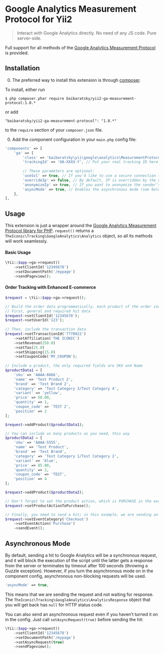 Google Analytics Measurement Protocol for Yii2
==============================================

>Interact with Google Analytics directly. No need of any JS code. Pure server-side.

Full support for all methods of the
[Google Analytics Measurement Protocol](https://developers.google.com/analytics/devguides/collection/protocol/v1/)
is provided.


Installation
------------
0. The preferred way to install this extension is through [composer](http://getcomposer.org/download/). 

 To install, either run
 ```
 $ php composer.phar require baibaratsky/yii2-ga-measurement-protocol:1.0.*
 ```
 or add
 ```
 "baibaratsky/yii2-ga-measurement-protocol": "1.0.*"
 ```
 to the `require` section of your `composer.json` file.

0. Add the component configuration in your `main.php` config file:
 ```php
 'components' => [
     'ga' => [
         'class' => 'baibaratsky\yii\google\analytics\MeasurementProtocol',
         'trackingId' => 'UA-XXXX-Y', // Put your real tracking ID here
         
         // These parameters are optional:
         'useSsl' => true, // If you’d like to use a secure connection to Google servers
         'overrideIp' => false, // By default, IP is overridden by the user’s one, but you can disable this
         'anonymizeIp' => true, // If you want to anonymize the sender’s IP address
         'asyncMode' => true, // Enables the asynchronous mode (see below) 
     ],
 ],
 ```


Usage
-----
This extension is just a wrapper around the
[Google Analytics Measurement Protocol library for PHP](https://github.com/theiconic/php-ga-measurement-protocol).
`request()` returns a `TheIconic\Tracking\GoogleAnalytics\Analytics` object, so all its methods will work seamlessly.

#### Basic Usage
```php
\Yii::$app->ga->request()
    ->setClientId('12345678')
    ->setDocumentPath('/mypage')
    ->sendPageview();
```

#### Order Tracking with Enhanced E-commerce

```php
$request = \Yii::$app->ga->request();

// Build the order data programmatically, each product of the order included in the payload
// First, general and required hit data
$request->setClientId('12345678');
$request->setUserId('123');
    
// Then, include the transaction data 
$request->setTransactionId('7778922')
    ->setAffiliation('THE ICONIC')
    ->setRevenue(250.0)
    ->setTax(25.0)
    ->setShipping(15.0)
    ->setCouponCode('MY_COUPON');
    
// Include a product, the only required fields are SKU and Name
$productData1 = [
    'sku' => 'AAAA-6666',
    'name' => 'Test Product 2',
    'brand' => 'Test Brand 2',
    'category' => 'Test Category 3/Test Category 4',
    'variant' => 'yellow',
    'price' => 50.00,
    'quantity' => 1,
    'coupon_code' => 'TEST 2',
    'position' => 2
];

$request->addProduct($productData1);

// You can include as many products as you need, this way
$productData2 = [
    'sku' => 'AAAA-5555',
    'name' => 'Test Product',
    'brand' => 'Test Brand',
    'category' => 'Test Category 1/Test Category 2',
    'variant' => 'blue',
    'price' => 85.00,
    'quantity' => 2,
    'coupon_code' => 'TEST',
    'position' => 4
];

$request->addProduct($productData2);

// Don't forget to set the product action, which is PURCHASE in the example below
$request->setProductActionToPurchase();

// Finally, you need to send a hit; in this example, we are sending an Event
$request->setEventCategory('Checkout')
    ->setEventAction('Purchase')
    ->sendEvent();
```


Asynchronous Mode
-----------------
By default, sending a hit to Google Analytics will be a synchronous request, and it will block the execution of
the script until the latter gets a response from the server or terminates by timeout after 100 seconds (throwing a Guzzle exception).
However, if you turn the asynchronous mode on in the component config, asynchronous non-blocking requests will be used. 
```php
'asyncMode' => true,
```
This means that we are sending the request and not waiting for response.
The `TheIconic\Tracking\GoogleAnalytics\AnalyticsResponse` object that you will get back has `null` for HTTP status code.

You can also send an asynchronous request even if you haven’t turned it on in the config. Just call `setAsyncRequest(true)`
before sending the hit:
```php
\Yii::$app->ga->request()
    ->setClientId('12345678')
    ->setDocumentPath('/mypage')
    ->setAsyncRequest(true)
    ->sendPageview();
```
